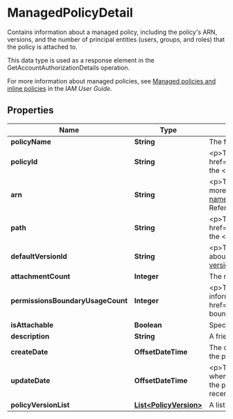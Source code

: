 

# ManagedPolicyDetail

<p>Contains information about a managed policy, including the policy's ARN, versions, and the number of principal entities (users, groups, and roles) that the policy is attached to.</p> <p>This data type is used as a response element in the <a>GetAccountAuthorizationDetails</a> operation.</p> <p>For more information about managed policies, see <a href=\"https://docs.aws.amazon.com/IAM/latest/UserGuide/policies-managed-vs-inline.html\">Managed policies and inline policies</a> in the <i>IAM User Guide</i>. </p>

## Properties

| Name | Type | Description | Notes |
|------------ | ------------- | ------------- | -------------|
|**policyName** | **String** | The friendly name (not ARN) identifying the policy. |  [optional] |
|**policyId** | **String** | &lt;p&gt;The stable and unique string identifying the policy.&lt;/p&gt; &lt;p&gt;For more information about IDs, see &lt;a href&#x3D;\&quot;https://docs.aws.amazon.com/IAM/latest/UserGuide/Using_Identifiers.html\&quot;&gt;IAM identifiers&lt;/a&gt; in the &lt;i&gt;IAM User Guide&lt;/i&gt;.&lt;/p&gt; |  [optional] |
|**arn** | **String** | &lt;p&gt;The Amazon Resource Name (ARN). ARNs are unique identifiers for Amazon Web Services resources.&lt;/p&gt; &lt;p&gt;For more information about ARNs, go to &lt;a href&#x3D;\&quot;https://docs.aws.amazon.com/general/latest/gr/aws-arns-and-namespaces.html\&quot;&gt;Amazon Resource Names (ARNs)&lt;/a&gt; in the &lt;i&gt;Amazon Web Services General Reference&lt;/i&gt;. &lt;/p&gt; |  [optional] |
|**path** | **String** | &lt;p&gt;The path to the policy.&lt;/p&gt; &lt;p&gt;For more information about paths, see &lt;a href&#x3D;\&quot;https://docs.aws.amazon.com/IAM/latest/UserGuide/Using_Identifiers.html\&quot;&gt;IAM identifiers&lt;/a&gt; in the &lt;i&gt;IAM User Guide&lt;/i&gt;.&lt;/p&gt; |  [optional] |
|**defaultVersionId** | **String** | &lt;p&gt;The identifier for the version of the policy that is set as the default (operative) version.&lt;/p&gt; &lt;p&gt;For more information about policy versions, see &lt;a href&#x3D;\&quot;https://docs.aws.amazon.com/IAM/latest/UserGuide/policies-managed-versions.html\&quot;&gt;Versioning for managed policies&lt;/a&gt; in the &lt;i&gt;IAM User Guide&lt;/i&gt;. &lt;/p&gt; |  [optional] |
|**attachmentCount** | **Integer** | The number of principal entities (users, groups, and roles) that the policy is attached to. |  [optional] |
|**permissionsBoundaryUsageCount** | **Integer** | &lt;p&gt;The number of entities (users and roles) for which the policy is used as the permissions boundary. &lt;/p&gt; &lt;p&gt;For more information about permissions boundaries, see &lt;a href&#x3D;\&quot;https://docs.aws.amazon.com/IAM/latest/UserGuide/access_policies_boundaries.html\&quot;&gt;Permissions boundaries for IAM identities &lt;/a&gt; in the &lt;i&gt;IAM User Guide&lt;/i&gt;.&lt;/p&gt; |  [optional] |
|**isAttachable** | **Boolean** | Specifies whether the policy can be attached to an IAM user, group, or role. |  [optional] |
|**description** | **String** | A friendly description of the policy. |  [optional] |
|**createDate** | **OffsetDateTime** | The date and time, in &lt;a href&#x3D;\&quot;http://www.iso.org/iso/iso8601\&quot;&gt;ISO 8601 date-time format&lt;/a&gt;, when the policy was created. |  [optional] |
|**updateDate** | **OffsetDateTime** | &lt;p&gt;The date and time, in &lt;a href&#x3D;\&quot;http://www.iso.org/iso/iso8601\&quot;&gt;ISO 8601 date-time format&lt;/a&gt;, when the policy was last updated.&lt;/p&gt; &lt;p&gt;When a policy has only one version, this field contains the date and time when the policy was created. When a policy has more than one version, this field contains the date and time when the most recent policy version was created.&lt;/p&gt; |  [optional] |
|**policyVersionList** | [**List&lt;PolicyVersion&gt;**](PolicyVersion.md) | A list containing information about the versions of the policy. |  [optional] |



